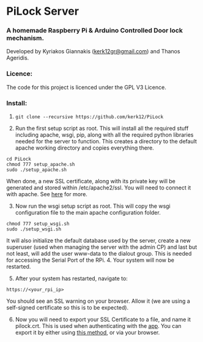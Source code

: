 # PiLock Server
### A homemade Raspberry Pi & Arduino Controlled Door lock mechanism.
Developed by Kyriakos Giannakis (kerk12gr@gmail.com) and Thanos Ageridis.

### Licence:
The code for this project is licenced under the GPL V3 Licence. 

### Install:
1. ```git clone --recursive https://github.com/kerk12/PiLock```

2. Run the first setup script as root. This will install all the required stuff including apache, wsgi, pip, along with all the required python libraries needed for the server to function. This creates a directory to the default apache working directory and copies everything there.
```
cd PiLock
chmod 777 setup_apache.sh
sudo ./setup_apache.sh
```
When done, a new SSL certificate, along with its private key will be generated and stored within /etc/apache2/ssl. You will need to connect it with apache. See [here](https://hallard.me/enable-ssl-for-apache-server-in-5-minutes/) for more.

3. Now run the wsgi setup script as root. This will copy the wsgi configuration file to the main apache configuration folder.
```
chmod 777 setup_wsgi.sh
sudo ./setup_wsgi.sh
```
It will also initialize the default database used by the server, create a new superuser (used when managing the server with the admin CP) and last but not least, will add the user www-data to the dialout group. This is needed for accessing the Serial Port of the RPi.
4. Your system will now be restarted.

5. After your system has restarted, navigate to:
```
https://<your_rpi_ip>
```
You should see an SSL warning on your browser. Allow it (we are using a self-signed certificate so this is to be expected).

6. Now you will need to export your SSL Certificate to a file, and name it pilock.crt. This is used when authenticating with the [app](https://github.com/kerk12/PiLockApp). You can export it by either using [this method](https://superuser.com/questions/97201/how-to-save-a-remote-server-ssl-certificate-locally-as-a-file), or via your browser. 